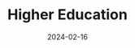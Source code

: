 ---
layout: post
title:  Higher Education
date:   2024-02-16 
description: My approach trying to create a AI-generated profile picture, overview of tools used
tags: HuggingFace, diffusers, stable-diffusion, dreambooth, controlnet
categories: 
---